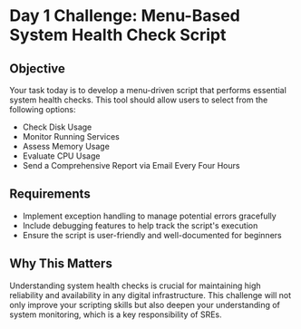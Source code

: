 # Day 1 Challenge: Menu-Based System Health Check Script

## Objective
Your task today is to develop a menu-driven script that performs essential system health checks. This tool should allow users to select from the following options:
- Check Disk Usage
- Monitor Running Services 
- Assess Memory Usage
- Evaluate CPU Usage
- Send a Comprehensive Report via Email Every Four Hours

## Requirements
- Implement exception handling to manage potential errors gracefully
- Include debugging features to help track the script's execution
- Ensure the script is user-friendly and well-documented for beginners

## Why This Matters
Understanding system health checks is crucial for maintaining high reliability and availability in any digital infrastructure. This challenge will not only improve your scripting skills but also deepen your understanding of system monitoring, which is a key responsibility of SREs.


